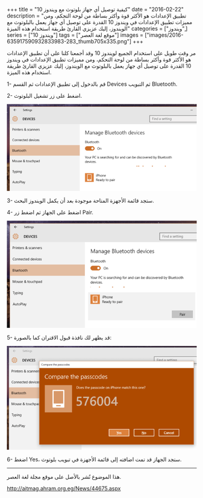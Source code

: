 +++
title = "كيفية توصيل أي جهاز بلوتوث مع ويندوز 10"
date = "2016-02-22"
description = "تطبيق الإعدادات هو الأكثر قوة وأكثر بساطة من لوحة التحكم، ومن مميزات تطبيق الإعدادات في ويندوز 10 القدرة على توصيل أي جهاز يعمل بالبلوتوث مع الويندوز، إليك عزيزي القارئ طريقة استخدام هذه الميزة"
categories = ["ويندوز",]
series = ["ويندوز 10"]
tags = ["موقع لغة العصر"]
images = ["images/2016-635917590932833983-283_thumb705x335.png"]
+++

مر وقت طويل على استخدام الجميع لويندوز 10 وقد أجمعنا كلنا على أن تطبيق الإعدادات هو الأكثر قوة وأكثر بساطة من لوحة التحكم، ومن مميزات تطبيق الإعدادات في ويندوز 10 القدرة على توصيل أي جهاز يعمل بالبلوتوث مع الويندوز، إليك عزيزي القارئ طريقة استخدام هذه الميزة.

1- قم بالدخول إلى تطبيق الإعدادات ثم القسم Devices ثم التبويب Bluetooth.

2- اضغط على زر تشغيل البلوتوث.

![1](images/2016-635917591096479032-647.png)

3- ستجد قائمة الأجهزة المتاحة موجودة بعد أن يكمل الويندوز البحث.

4- اضغط على الجهاز ثم اضغط زر Pair.

![2](images/2016-635917591172763521-276.png)

5- قد يظهر لك نافذة قبول الاقتران كما بالصورة:

![3](images/2016-635917591264180107-418.png)

6- اضغط Yes، ستجد الجهاز قد تمت اضافته إلى قائمة الأجهزة في تبويب بلوتوث.

---
هذا الموضوع نٌشر باﻷصل على موقع مجلة لغة العصر.

http://aitmag.ahram.org.eg/News/44675.aspx